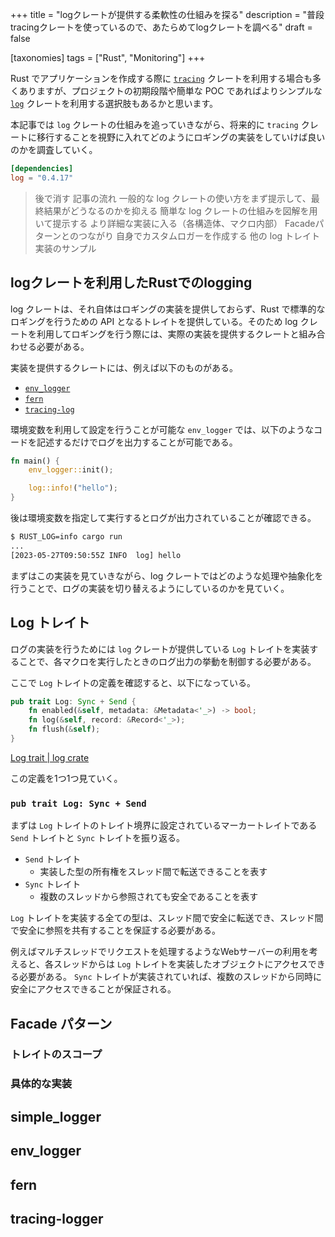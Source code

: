 +++
title = "logクレートが提供する柔軟性の仕組みを探る"
description = "普段tracingクレートを使っているので、あたらめてlogクレートを調べる"
draft = false

[taxonomies]
tags = ["Rust", "Monitoring"]
+++

Rust でアプリケーションを作成する際に [`tracing`](https://docs.rs/tracing/latest/tracing/) クレートを利用する場合も多くありますが、プロジェクトの初期段階や簡単な POC であればよりシンプルな [`log`](https://docs.rs/log/latest/log/) クレートを利用する選択肢もあるかと思います。

本記事では `log` クレートの仕組みを追っていきながら、将来的に `tracing` クレートに移行することを視野に入れてどのようにロギングの実装をしていけば良いのかを調査していく。

```toml
[dependencies]
log = "0.4.17"
```

> 後で消す
> 記事の流れ
> 一般的な log クレートの使い方をまず提示して、最終結果がどうなるのかを抑える
> 簡単な log クレートの仕組みを図解を用いて提示する
> より詳細な実装に入る（各構造体、マクロ内部）
> Facadeパターンとのつながり
> 自身でカスタムロガーを作成する
> 他の log トレイト実装のサンプル

## logクレートを利用したRustでのlogging

log クレートは、それ自体はロギングの実装を提供しておらず、Rust で標準的なロギングを行うための API となるトレイトを提供している。そのため log クレートを利用してロギングを行う際には、実際の実装を提供するクレートと組み合わせる必要がある。

実装を提供するクレートには、例えば以下のものがある。

- [`env_logger`](https://docs.rs/env_logger/*/env_logger/)
- [`fern`](https://docs.rs/fern/*/fern/)
- [`tracing-log`](https://docs.rs/tracing-log/latest/tracing_log/)

環境変数を利用して設定を行うことが可能な `env_logger` では、以下のようなコードを記述するだけでログを出力することが可能である。

```rs
fn main() {
    env_logger::init();

    log::info!("hello");
}
```

後は環境変数を指定して実行するとログが出力されていることが確認できる。

```bash
$ RUST_LOG=info cargo run
...
[2023-05-27T09:50:55Z INFO  log] hello
```

まずはこの実装を見ていきながら、log クレートではどのような処理や抽象化を行うことで、ログの実装を切り替えるようにしているのかを見ていく。

## Log トレイト

ログの実装を行うためには `log` クレートが提供している `Log` トレイトを実装することで、各マクロを実行したときのログ出力の挙動を制御する必要がある。

ここで `Log` トレイトの定義を確認すると、以下になっている。

```rs
pub trait Log: Sync + Send {
    fn enabled(&self, metadata: &Metadata<'_>) -> bool;
    fn log(&self, record: &Record<'_>);
    fn flush(&self);
}
```

[Log trait | log crate](https://github.com/rust-lang/log/blob/502bdb7c63ffcbad4fe6921b46d582074e49fd0a/src/lib.rs#L1124C1-L1150)

この定義を1つ1つ見ていく。

### `pub trait Log: Sync + Send`

まずは `Log` トレイトのトレイト境界に設定されているマーカートレイトである `Send` トレイトと `Sync` トレイトを振り返る。

- `Send` トレイト
  - 実装した型の所有権をスレッド間で転送できることを表す
- `Sync` トレイト
  - 複数のスレッドから参照されても安全であることを表す

`Log` トレイトを実装する全ての型は、スレッド間で安全に転送でき、スレッド間で安全に参照を共有することを保証する必要がある。

例えばマルチスレッドでリクエストを処理するようなWebサーバーの利用を考えると、各スレッドからは `Log` トレイトを実装したオブジェクトにアクセスできる必要がある。 `Sync` トレイトが実装されていれば、複数のスレッドから同時に安全にアクセスできることが保証される。

## Facade パターン

### トレイトのスコープ

### 具体的な実装

## simple_logger

## env_logger

## fern

## tracing-logger
